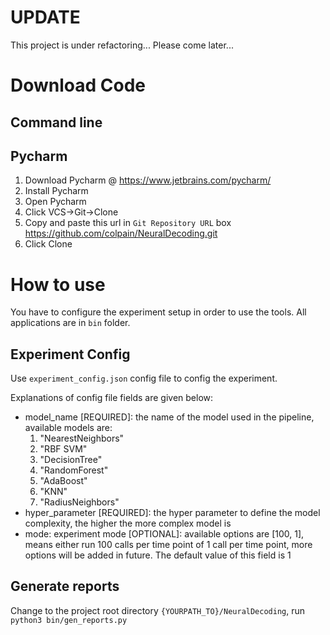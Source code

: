 # UPDATE
This project is under refactoring... Please come later...

# Download Code

## Command line


## Pycharm
1. Download Pycharm @ https://www.jetbrains.com/pycharm/
2. Install Pycharm
3. Open Pycharm
4. Click VCS->Git->Clone
5. Copy and paste this url in `Git Repository URL` box https://github.com/colpain/NeuralDecoding.git
6. Click Clone


# How to use

You have to configure the experiment setup in order to use the tools. All applications are in `bin` folder.

## Experiment Config
Use `experiment_config.json` config file to config the experiment.

Explanations of config file fields are given below:

- model_name [REQUIRED]: the name of the model used in the pipeline, available models are:
  1. "NearestNeighbors" 
  2. "RBF SVM"
  3. "DecisionTree"
  4. "RandomForest"
  5. "AdaBoost"
  6. "KNN"
  7. "RadiusNeighbors"
- hyper_parameter [REQUIRED]: the hyper parameter to define the model complexity, the higher the more complex model is
- mode: experiment mode [OPTIONAL]: available options are [100, 1], means either run 100 calls per time point of 1 call per time point, more options will be added in future. The default value of this field is 1

## Generate reports

Change to the project root directory `{YOURPATH_TO}/NeuralDecoding`, run `python3 bin/gen_reports.py`
